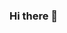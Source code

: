 ### Hi there 👋

<!--
**Motekema/Motekema** is a ✨ _special_ ✨ repository because its `README.md` (this file) appears on your GitHub profile.

Here are some ideas to get you started:
🔭 I’m currently working on API
🌱 I’m currently learning Software engineering at Alx and have Information Technology and computer science (level 4)
👯 I’m looking to collaborate on Node.js, API, C programming, JavaScript, and Python
💬 Ask me about Coding
📫 How to reach me: motekema@gmail.com -->
